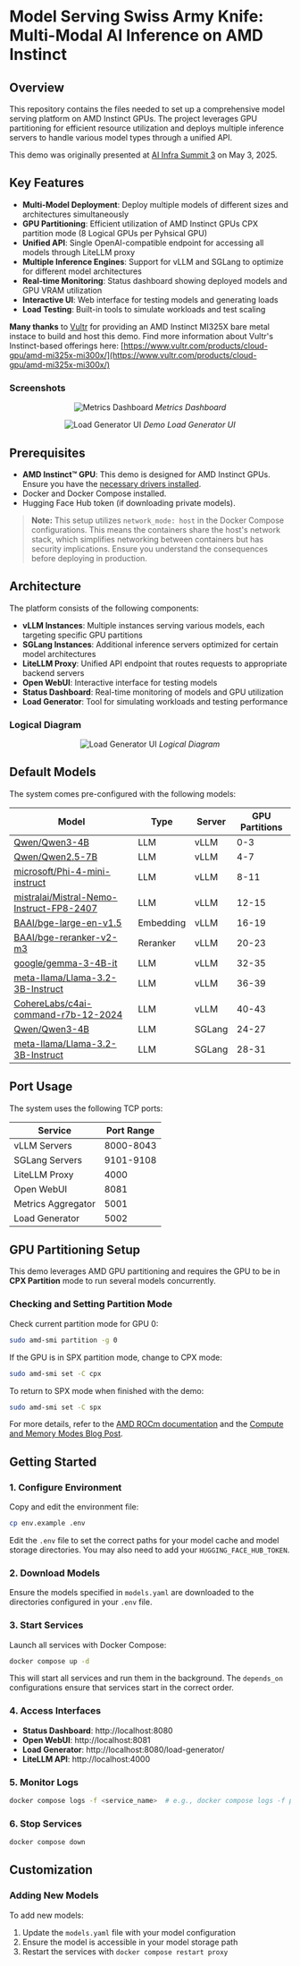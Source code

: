 # Model Serving Swiss Army Knife: Multi-Modal AI Inference on AMD Instinct

## Overview

This repository contains the files needed to set up a comprehensive model serving platform on AMD Instinct GPUs. The project leverages GPU partitioning for efficient resource utilization and deploys multiple inference servers to handle various model types through a unified API.

This demo was originally presented at [AI Infra Summit 3](https://aiinfra.live) on May 3, 2025.

## Key Features

- **Multi-Model Deployment**: Deploy multiple models of different sizes and architectures simultaneously
- **GPU Partitioning**: Efficient utilization of AMD Instinct GPUs CPX partition mode (8 Logical GPUs per Pyhsical GPU)
- **Unified API**: Single OpenAI-compatible endpoint for accessing all models through LiteLLM proxy
- **Multiple Inference Engines**: Support for vLLM and SGLang to optimize for different model architectures
- **Real-time Monitoring**: Status dashboard showing deployed models and GPU VRAM utilization
- **Interactive UI**: Web interface for testing models and generating loads
- **Load Testing**: Built-in tools to simulate workloads and test scaling

**Many thanks** to [Vultr](https://www.vultr.com/) for providing an AMD Instinct MI325X bare metal instace to build and host this demo. Find more information about Vultr's Instinct-based offerings here: [https://www.vultr.com/products/cloud-gpu/amd-mi325x-mi300x/](https://www.vultr.com/products/cloud-gpu/amd-mi325x-mi300x/)

### Screenshots

<div align="center">

![Metrics Dashboard](images/dashboard.png)
*Metrics Dashboard*

</div>
<p>
<div align="center">

![Load Generator UI](images/load-gen.png)
*Demo Load Generator UI*

</div>

## Prerequisites

* **AMD Instinct™ GPU**: This demo is designed for AMD Instinct GPUs. Ensure you have the [necessary drivers installed](https://rocm.docs.amd.com/projects/install-on-linux/en/latest/install/quick-start.html).
* Docker and Docker Compose installed.
* Hugging Face Hub token (if downloading private models).

> **Note:** This setup utilizes `network_mode: host` in the Docker Compose configurations. This means the containers share the host's network stack, which simplifies networking between containers but has security implications. Ensure you understand the consequences before deploying in production.

## Architecture

The platform consists of the following components:

* **vLLM Instances**: Multiple instances serving various models, each targeting specific GPU partitions
* **SGLang Instances**: Additional inference servers optimized for certain model architectures
* **LiteLLM Proxy**: Unified API endpoint that routes requests to appropriate backend servers
* **Open WebUI**: Interactive interface for testing models
* **Status Dashboard**: Real-time monitoring of models and GPU utilization
* **Load Generator**: Tool for simulating workloads and testing performance

### Logical Diagram

<div align="center">

![Load Generator UI](images/swiss-army-knife.png)
*Logical Diagram*

</div>


## Default Models

The system comes pre-configured with the following models:

| Model | Type | Server | GPU Partitions |
|-------|------|--------|----------------|
| [Qwen/Qwen3-4B](https://huggingface.co/Qwen/Qwen3-4B) | LLM | vLLM | 0-3 |
| [Qwen/Qwen2.5-7B](https://huggingface.co/Qwen/Qwen2.5-7B) | LLM | vLLM | 4-7 |
| [microsoft/Phi-4-mini-instruct](https://huggingface.co/microsoft/Phi-4-mini-instruct) | LLM | vLLM | 8-11 |
| [mistralai/Mistral-Nemo-Instruct-FP8-2407](https://huggingface.co/mistralai/Mistral-Nemo-Instruct-FP8-2407) | LLM | vLLM | 12-15 |
| [BAAI/bge-large-en-v1.5](https://huggingface.co/BAAI/bge-large-en-v1.5) | Embedding | vLLM | 16-19 |
| [BAAI/bge-reranker-v2-m3](https://huggingface.co/BAAI/bge-reranker-v2-m3) | Reranker | vLLM | 20-23 |
| [google/gemma-3-4B-it](https://huggingface.co/google/gemma-3-4B-it) | LLM | vLLM | 32-35 |
| [meta-llama/Llama-3.2-3B-Instruct](https://huggingface.co/meta-llama/Llama-3.2-3B-Instruct) | LLM | vLLM | 36-39 |
| [CohereLabs/c4ai-command-r7b-12-2024](https://huggingface.co/CohereLabs/c4ai-command-r7b-12-2024) | LLM | vLLM | 40-43 |
| [Qwen/Qwen3-4B](https://huggingface.co/Qwen/Qwen3-4B) | LLM | SGLang | 24-27 |
| [meta-llama/Llama-3.2-3B-Instruct](https://huggingface.co/meta-llama/Llama-3.2-3B-Instruct) | LLM | SGLang | 28-31 |

## Port Usage

The system uses the following TCP ports:

| Service | Port Range |
|---------|------------|
| vLLM Servers | 8000-8043 |
| SGLang Servers | 9101-9108 |
| LiteLLM Proxy | 4000 |
| Open WebUI | 8081 |
| Metrics Aggregator | 5001 |
| Load Generator | 5002 |

## GPU Partitioning Setup

This demo leverages AMD GPU partitioning and requires the GPU to be in **CPX Partition** mode to run several models concurrently.

### Checking and Setting Partition Mode

Check current partition mode for GPU 0:

```bash
sudo amd-smi partition -g 0
```

If the GPU is in SPX partition mode, change to CPX mode:

```bash
sudo amd-smi set -C cpx
```

To return to SPX mode when finished with the demo:

```bash
sudo amd-smi set -C spx
```

For more details, refer to the [AMD ROCm documentation](https://rocm.docs.amd.com/) and the [Compute and Memory Modes Blog Post](https://rocm.blogs.amd.com/software-tools-optimization/compute-memory-modes/README.html).

## Getting Started

### 1. Configure Environment

Copy and edit the environment file:
```bash
cp env.example .env
```

Edit the `.env` file to set the correct paths for your model cache and model storage directories. You may also need to add your `HUGGING_FACE_HUB_TOKEN`.

### 2. Download Models

Ensure the models specified in `models.yaml` are downloaded to the directories configured in your `.env` file.

### 3. Start Services

Launch all services with Docker Compose:

```bash
docker compose up -d
```

This will start all services and run them in the background. The `depends_on` configurations ensure that services start in the correct order.

### 4. Access Interfaces

- **Status Dashboard**: http://localhost:8080
- **Open WebUI**: http://localhost:8081
- **Load Generator**: http://localhost:8080/load-generator/
- **LiteLLM API**: http://localhost:4000

### 5. Monitor Logs

```bash
docker compose logs -f <service_name>  # e.g., docker compose logs -f proxy
```

### 6. Stop Services

```bash
docker compose down
```

## Customization

### Adding New Models

To add new models:

1. Update the `models.yaml` file with your model configuration
2. Ensure the model is accessible in your model storage path
3. Restart the services with `docker compose restart proxy`
